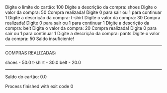 Digite o limite do cartão: 
100
Digite a descrição da compra:
shoes
Digite o valor da compra:
50
Compra realizada!
Digite 0 para sair ou 1 para continuar
1
Digite a descrição da compra:
t-shirt
Digite o valor da compra:
30
Compra realizada!
Digite 0 para sair ou 1 para continuar
1
Digite a descrição da compra:
belt
Digite o valor da compra:
20
Compra realizada!
Digite 0 para sair ou 1 para continuar
1
Digite a descrição da compra:
pants
Digite o valor da compra:
50
Saldo insuficiente!
***********************
COMPRAS REALIZADAS:

shoes - 50.0
t-shirt - 30.0
belt - 20.0

***********************

Saldo do cartão: 0.0

Process finished with exit code 0
